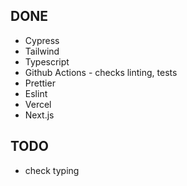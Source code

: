 ## DONE

- Cypress
- Tailwind
- Typescript
- Github Actions - checks linting, tests
- Prettier
- Eslint
- Vercel
- Next.js

## TODO

- check typing
